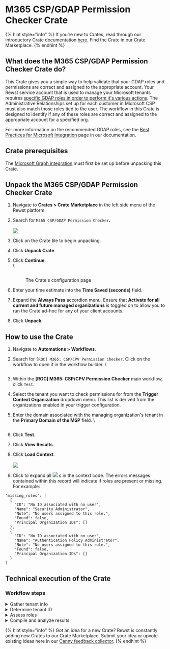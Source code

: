 # M365 CSP/GDAP Permission Checker Crate

{% hint style="info" %}
If you’re new to Crates, read through our introductory Crate documentation [here](https://docs.rewst.help/prebuilt-automations/crates). Find the Crate in our Crate Marketplace.
{% endhint %}

## What does the M365 CSP/GDAP Permission Checker Crate do?

This Crate gives you a simple way to help validate that your GDAP roles and permissions are correct and assigned to the appropriate account. Your Rewst service account that is used to manage your Microsoft tenants requires [specific GDAP roles in order to perform it's various actions](https://docs.rewst.help/documentation/integrations/individual-integration-documentation/cloud/microsoft-cloud-integration-bundle/authorization-best-practices#recommended-roles-for-gdap).  The Administrative Relationships set up for each customer in Microsoft CSP must also match those roles tied to the user. The workflow in this Crate is designed to identify if any of these roles are correct and assigned to the appropriate account for a specified org.

For more information on the recommended GDAP roles, see the [Best Practices for Microsoft Integration](https://docs.rewst.help/documentation/integrations/cloud/authorization-best-practices) page in our documentation.

## Crate prerequisites

The [Microsoft Graph integration](broken-reference) must first be set up before unpacking this Crate.

## Unpack the M365 CSP/GDAP Permission Checker Crate

1. Navigate to **Crates > Crate Marketplace** in the left side menu of the Rewst platform.
2. Search for `M365 CSP/GDAP Permission Checker`**.**\
   \
   ![](<../../../.gitbook/assets/Screenshot 2025-04-22 at 3.33.58 PM.png>)
3. Click on the Crate tile to begin unpacking.
4. Click **Unpack Crate**.
5.  Click **Continue**.\
    \


    <figure><img src="../../../.gitbook/assets/Screenshot 2025-04-22 at 3.52.52 PM.png" alt=""><figcaption><p>The Crate's configuration page</p></figcaption></figure>
6. Enter your time estimate into the **Time Saved (seconds)** field.
7. Expand the **Always Pass** accordion menu. Ensure that **Activate for all current and future managed organizations** is toggled on to allow you to run the Crate ad-hoc for any of your client accounts.
8. Click **Unpack**.

## How to use the Crate

1. Navigate to **Automations > Workflows**.
2.  Search for `[ROC] M365: CSP/CPV Permission Checker`. Click on the workflow to open it in the workflow builder. \


    <figure><img src="../../../.gitbook/assets/Screenshot 2025-04-22 at 4.27.59 PM.png" alt=""><figcaption></figcaption></figure>
3. Within the **\[ROC] M365: CSP/CPV Permission Checker** main workflow, click `Test`.
4. Select the tenant you want to check permissions for from the **Trigger Context Organization** dropdown menu. This list is derived from the organizations enabled in your trigger configuration.
5.  Enter the domain associated with the managing organization's tenant in the **Primary Domain of the MSP** field. \


    <figure><img src="../../../.gitbook/assets/Screenshot 2025-04-24 at 9.08.54 AM.png" alt=""><figcaption></figcaption></figure>
6. Click **Test**.
7. Click **View Results**.
8. Click **Load Context**. \
   \
   ![](<../../../.gitbook/assets/Screenshot 2025-04-24 at 9.09.31 AM.png>)
9. Click to expand all ![](<../../../.gitbook/assets/Screenshot 2025-04-24 at 9.10.17 AM.png>) s in the context code. The errors messages contained within this record will indicate if roles are present or missing. For example:

```
"missing_roles": [
  {
    "ID": "No ID associated with no user",
    "Name": "Security Administrator",
    "Note": "No users assigned to this role.",
    "Found": false,
    "Principal Organization IDs": []
  },
  {
    "ID": "No ID associated with no user",
    "Name": "Authentication Policy Administrator",
    "Note": "No users assigned to this role.",
    "Found": false,
    "Principal Organization IDs": []
  }
]
```

## Technical execution of the Crate

### **Workflow steps** <a href="#workflow-steps" id="workflow-steps"></a>

<details>

<summary>Gather tenant info</summary>

* The **\[ROC] M365: Get Tenant Info by Domain** sub-workflow uses the collected domain, represented as `{{ CTX.primary_domain }}`.
* A `GET` request is made to: `https://login.microsoftonline.com/{{ CTX.provided_domain }}/.well-known/openid-configuration`

</details>

<details>

<summary>Determine tenant ID</summary>

A data alias is created for the `msp_tenant_id`, which is extracted from the returned tenant info using the following Jinja statement:

```
{{ CTX.tenant_info.authorization_endpoint.split('/')[3] }}
```

</details>

<details>

<summary>Assess roles</summary>

* The **\[ROC] M365: Get Role Assignments** sub-workflow is initiated.
* The [Necessary GDAP roles](https://docs.rewst.help/documentation/integrations/individual-integration-documentation/cloud/microsoft-cloud-integration-bundle/authorization-best-practices#recommended-roles-for-gdap) are confirmed through a `GET` request to the following Graph endpoint:
  * Base URL: `https://graph.microsoft.com/beta`
  * Endpoint: `/roleManagement/directory/roleAssignments?$filter=roleDefinitionId eq '{{ CTX.role_id }}'&$expand=principal`
* The output differentiates between present and absent roles, with results set for comparison in the subsequent step.

</details>

<details>

<summary>Compile and analyze results</summary>

* A comparison is conducted between the `msp_tenant_id` and the IDs from the returned roles to ensure appropriate permissions.
* A summary of the roles is generated, and a `missing roles` data alias is defined.

Example output:

```
"missing_roles": [
  {
    "ID": "No ID associated with no user",
    "Name": "Security Administrator",
    "Note": "No users assigned to this role.",
    "Found": false,
    "Principal Organization IDs": []
  },
  {
    "ID": "No ID associated with no user",
    "Name": "Authentication Policy Administrator",
    "Note": "No users assigned to this role.",
    "Found": false,
    "Principal Organization IDs": []
  }
]
```

</details>

{% hint style="info" %}
Got an idea for a new Crate? Rewst is constantly adding new Crates to our Crate Marketplace. Submit your idea or upvote existing ideas here in our [Canny feedback collector](https://rewst.canny.io/crates).
{% endhint %}
